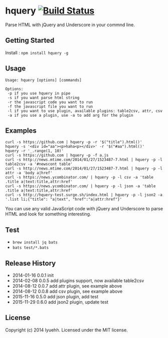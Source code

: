 # hquery [![Build Status](https://secure.travis-ci.org/lyuehh/hquery.png?branch=master)](http://travis-ci.org/lyuehh/hquery)

Parse HTML with jQuery and Underscore in your commnd line.

## Getting Started
Install : `npm install hquery -g`

## Usage

```
Usage: hquery [options] [commands]

Options:
 -p if you use hquery in pipe
 -s if you want parse html string
 -r the javascript code you want to run
 -f the javascript file you want to run
 -l if you want to use plugin, available plugins: table2csv, attr, csv
 -a if you use a plugin, use -a to add arg for the plugin
```

## Examples

```
curl -s https://github.com | hquery -p -r '$("title").html()'
hquery -s '<div id="aa"><p>haha<p></div>' -r '$("#aa").html()'
hquery -r '_.range(1, 10)'
curl -s https://github.com | hquery -p -f a.js
curl -s http://news.mtime.com/2014/01/27/1523487-7.html | hquery -p -l table2csv -a '#newscont table'
curl -s http://news.mtime.com/2014/01/27/1523487-7.html | hquery -p -l attr -a 'body a|href'
curl -s https://news.ycombinator.com/ | hquery -p -l csv -a 'table .title a|text:title,attr:href'
curl -s https://news.ycombinator.com/ | hquery -p -l json -a 'table .title a|text:title,attr:href'
curl -s http://hquery-test.surge.sh/index.html | hquery -p -l json2 -a '.list li;{"title": "a|text", "href":"a|attr:href"}'
```

You can use any valid JavaScript code with jQuery and Underscore to parse HTML and look for something interesting.

## Test

* `brew install jq bats`
* `bats test/*.bats`

## Release History

* 2014-01-16 0.0.1 init
* 2014-02-08 0.0.5 add plugins support, now available table2csv
* 2014-08-12 0.0.7 add attr plugin, see example above
* 2014-08-12 0.0.8 add csv plugin, see example above
* 2015-11-16 0.5.0 add json plugin, add test
* 2015-11-29 0.6.0 add json2 plugin, update test

## License
Copyright (c) 2014 lyuehh. Licensed under the MIT license.
